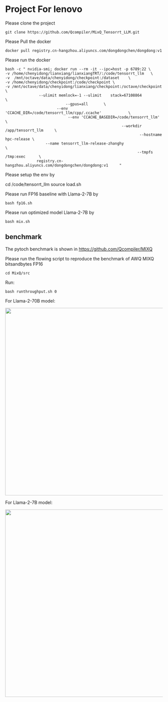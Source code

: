 # Project For lenovo

Please clone the project
```
git clone https://github.com/Qcompiler/MixQ_Tensorrt_LLM.git
```

Please Pull the docker 

```
docker pull registry.cn-hangzhou.aliyuncs.com/dongdongchen/dongdong:v1
```

Please run the docker

```
bash -c " nvidia-smi; docker run --rm -it --ipc=host -p 6789:22 \
-v /home/chenyidong/lianxiang/lianxiangTRT/:/code/tensorrt_llm   \
-v  /mnt/octave/data/chenyidong/checkpoint:/dataset    \
-v /home/chenyidong/checkpoint:/code/checkpoint \
-v /mnt/octave/data/chenyidong/lianxiang/checkpoint:/octave/checkpoint \
               --ulimit memlock=-1 --ulimit    stack=67108864             \
                           --gpus=all       \
                       --env 'CCACHE_DIR=/code/tensorrt_llm/cpp/.ccache'            \
                            --env 'CCACHE_BASEDIR=/code/tensorrt_llm'              \
                                                    --workdir /app/tensorrt_llm     \
                                                            --hostname hpc-release \
                  --name tensorrt_llm-release-zhanghy                             \
                                                           --tmpfs /tmp:exec      \
              registry.cn-hangzhou.aliyuncs.com/dongdongchen/dongdong:v1     "

```

Please setup the env  by

cd /code/tensorrt_llm
source load.sh

Please run FP16 baseline with Llama-2-7B by

```
bash fp16.sh

```


Please run optimized model  Llama-2-7B by

```
bash mix.sh

```


## benchmark

The pytoch benchmark is shown in https://github.com/Qcompiler/MIXQ

Please run the flowing script to reproduce the benchmark of AWQ MIXQ bitsandbytes FP16

``` cd MixQ/src ```


Run:

``` bash runthroughput.sh 0 ```

For Llama-2-70B model:

<img src="figure/throughput-llama70b_revised_baseline.jpg"  align = "center"  width="600" />


For Llama-2-7B model:

<img src="figure/throughput-llama7b.jpg"  align = "center"  width="600" />
